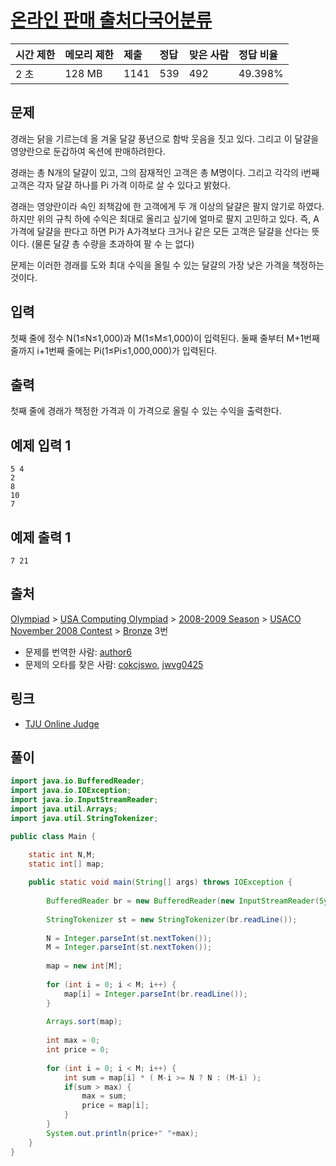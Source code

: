 # [온라인 판매 출처다국어분류](https://www.acmicpc.net/problem/1246)

| 시간 제한 | 메모리 제한 | 제출 | 정답 | 맞은 사람 | 정답 비율 |
| :-------- | :---------- | :--- | :--- | :-------- | :-------- |
| 2 초      | 128 MB      | 1141 | 539  | 492       | 49.398%   |

## 문제

경래는 닭을 기르는데 올 겨울 달걀 풍년으로 함박 웃음을 짓고 있다. 그리고 이 달걀을 영양란으로 둔갑하여 옥션에 판매하려한다.

경래는 총 N개의 달걀이 있고, 그의 잠재적인 고객은 총 M명이다. 그리고 각각의 i번째 고객은 각자 달걀 하나를 Pi 가격 이하로 살 수 있다고 밝혔다.

경래는 영양란이라 속인 죄책감에 한 고객에게 두 개 이상의 달걀은 팔지 않기로 하였다. 하지만 위의 규칙 하에 수익은 최대로 올리고 싶기에 얼마로 팔지 고민하고 있다. 즉, A가격에 달걀을 판다고 하면 Pi가 A가격보다 크거나 같은 모든 고객은 달걀을 산다는 뜻이다. (물론 달걀 총 수량을 초과하여 팔 수 는 없다)

문제는 이러한 경래를 도와 최대 수익을 올릴 수 있는 달걀의 가장 낮은 가격을 책정하는 것이다.

## 입력

첫째 줄에 정수 N(1≤N≤1,000)과 M(1≤M≤1,000)이 입력된다. 둘째 줄부터 M+1번째 줄까지 i+1번째 줄에는 Pi(1≤Pi≤1,000,000)가 입력된다.

## 출력

첫째 줄에 경래가 책정한 가격과 이 가격으로 올릴 수 있는 수익을 출력한다.

## 예제 입력 1

```
5 4
2
8
10
7
```

## 예제 출력 1

```
7 21
```

## 출처

[Olympiad](https://www.acmicpc.net/category/2) > [USA Computing Olympiad](https://www.acmicpc.net/category/106) > [2008-2009 Season](https://www.acmicpc.net/category/137) > [USACO November 2008 Contest](https://www.acmicpc.net/category/139) > [Bronze](https://www.acmicpc.net/category/detail/654) 3번

- 문제를 번역한 사람: [author6](https://www.acmicpc.net/user/author6)
- 문제의 오타를 찾은 사람: [cokcjswo](https://www.acmicpc.net/user/cokcjswo), [jwvg0425](https://www.acmicpc.net/user/jwvg0425)

## 링크

- [TJU Online Judge](http://acm.tju.edu.cn/toj/showp3142.html)



## 풀이

```java
import java.io.BufferedReader;
import java.io.IOException;
import java.io.InputStreamReader;
import java.util.Arrays;
import java.util.StringTokenizer;

public class Main {

	static int N,M;
	static int[] map;
	
	public static void main(String[] args) throws IOException {
		
		BufferedReader br = new BufferedReader(new InputStreamReader(System.in));
		
		StringTokenizer st = new StringTokenizer(br.readLine());
		
		N = Integer.parseInt(st.nextToken());
		M = Integer.parseInt(st.nextToken());
		
		map = new int[M];
		
		for (int i = 0; i < M; i++) {
			map[i] = Integer.parseInt(br.readLine());
		}
		
		Arrays.sort(map);
		
		int max = 0;
		int price = 0;
		
		for (int i = 0; i < M; i++) {
			int sum = map[i] * ( M-i >= N ? N : (M-i) );
			if(sum > max) {
				max = sum;
				price = map[i];
			}
		}
		System.out.println(price+" "+max);
	}	
}
```

